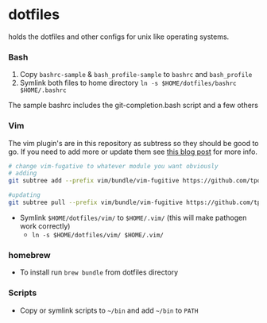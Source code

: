 dotfiles
========

holds the dotfiles and other configs for unix like operating systems.

### Bash
1. Copy `bashrc-sample` & `bash_profile-sample` to `bashrc` and `bash_profile`
2. Symlink both files to home directory `ln -s $HOME/dotfiles/bashrc $HOME/.bashrc`

The sample bashrc includes the git-completion.bash script and a few others

### Vim

The vim plugin's are in this repository as subtress so they should be good to go. If you need to add more or update them see [this blog post](http://endot.org/2011/05/18/git-submodules-vs-subtrees-for-vim-plugins/) for more info.

```bash
# change vim-fugative to whatever module you want obviously
# adding
git subtree add --prefix vim/bundle/vim-fugitive https://github.com/tpope/vim-fugitive.git master --squash

#updating
git subtree pull --prefix vim/bundle/vim-fugitive https://github.com/tpope/vim-fugitive.git master --squash
```
- Symlink `$HOME/dotfiles/vim/` to `$HOME/.vim/` (this will make pathogen work correctly)
    - `ln -s $HOME/dotfiles/vim/ $HOME/.vim/`

### homebrew
- To install run `brew bundle` from dotfiles directory

### Scripts
- Copy or symlink scripts to `~/bin` and add `~/bin` to `PATH`
